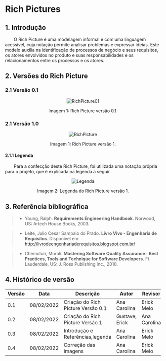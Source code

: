 # Rich Pictures

## 1. Introdução

&emsp;&emsp;O Rich Picture é uma modelagem informal e com uma linguagem acessível, cuja notação permite analisar problemas e expressar ideias. Este modelo auxilia na identificação de processos de negócio e seus requisitos, os atores envolvidos no produto e suas responsabilidades e os relacionamentos entre os processos e os atores.

## 2. Versões do Rich Picture

### 2.1 Versão 0.1

<center>

![RichPicture01](https://user-images.githubusercontent.com/49570180/152996404-e6cc262b-1394-4022-8e2f-5dd5f45c558a.jpg)

<figcaption>Imagem 1: Rich Picture versão 0.1.</figcaption>

</center>

### 2.1 Versão 1.0

<center>

![RichPicture](https://user-images.githubusercontent.com/49570180/152996442-27924190-47ff-44bf-83af-3243f01ab24a.jpg)

<figcaption>Imagem 1: Rich Picture versão 1.</figcaption>

</center>

#### 2.1.1 Legenda

&emsp;&emsp;Para a confecção deste Rich Picture, foi utilizada uma notação própria para o projeto, que é explicada na legenda a seguir.

<center>

![Legenda](https://user-images.githubusercontent.com/49570180/152996472-e7bf8c13-5a4b-4f5f-9730-27aef65e61cc.jpg)

<figcaption>Imagem 2: Legenda do Rich Picture versão 1.</figcaption>

</center>

## 3. Referência bibliográfica

> - Young, Ralph. **Requirements Engineering Handbook**. Norwood, US: Artech House Books, 2003.

> - Leite, Julio Cesar Sampaio do Prado. **Livro Vivo - Engenharia de Requisitos**. Disponível em: http://livrodeengenhariaderequisitos.blogspot.com.br/

> - Chemuturi, Murali. **Mastering Software Quality Assurance : Best Practices, Tools and Technique for Software Developers**. Ft. Lauderdale, US: J. Ross Publishing Inc., 2010.

## 4. Histórico de versão

| Versão | Data       | Descrição                          | Autor                | Revisor                |
| ------ | ---------- | ---------------------------------- | -------------------- | -------------------- |
| 0.1    | 08/02/2022 | Criação do Rich Picture Versão 0.1   | Ana Carolina |  Erick Melo |
| 0.2    | 08/02/2022 | Criação do Rich Picture Versão 1   | Gustave, Erick | Ana Carolina |
| 0.3    | 08/02/2022 | Introdução e Referências,legenda  | Ana Carolina | Erick Melo|
| 0.4    | 08/02/2022 | Correção das imagens  | Ana Carolina | Erick Melo |
